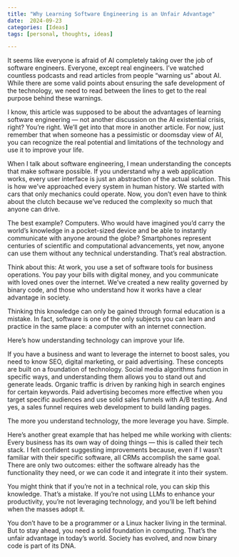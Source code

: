 ```yaml
---
title: "Why Learning Software Engineering is an Unfair Advantage"
date:  2024-09-23
categories: [Ideas]
tags: [personal, thoughts, ideas]

---
```


It seems like everyone is afraid of AI completely taking over the job of software engineers. Everyone, except real engineers. I’ve watched countless podcasts and read articles from people “warning us” about AI. While there are some valid points about ensuring the safe development of the technology, we need to read between the lines to get to the real purpose behind these warnings.

I know, this article was supposed to be about the advantages of learning software engineering — not another discussion on the AI existential crisis, right? You’re right. We’ll get into that more in another article. For now, just remember that when someone has a pessimistic or doomsday view of AI, you can recognize the real potential and limitations of the technology and use it to improve your life.

When I talk about software engineering, I mean understanding the concepts that make software possible. If you understand why a web application works, every user interface is just an abstraction of the actual solution. This is how we’ve approached every system in human history. We started with cars that only mechanics could operate. Now, you don’t even have to think about the clutch because we’ve reduced the complexity so much that anyone can drive.

The best example? Computers. Who would have imagined you’d carry the world’s knowledge in a pocket-sized device and be able to instantly communicate with anyone around the globe? Smartphones represent centuries of scientific and computational advancements, yet now, anyone can use them without any technical understanding. That’s real abstraction.

Think about this: At work, you use a set of software tools for business operations. You pay your bills with digital money, and you communicate with loved ones over the internet. We’ve created a new reality governed by binary code, and those who understand how it works have a clear advantage in society.

Thinking this knowledge can only be gained through formal education is a mistake. In fact, software is one of the only subjects you can learn and practice in the same place: a computer with an internet connection.

Here’s how understanding technology can improve your life.

If you have a business and want to leverage the internet to boost sales, you need to know SEO, digital marketing, or paid advertising. These concepts are built on a foundation of technology. Social media algorithms function in specific ways, and understanding them allows you to stand out and generate leads. Organic traffic is driven by ranking high in search engines for certain keywords. Paid advertising becomes more effective when you target specific audiences and use solid sales funnels with A/B testing. And yes, a sales funnel requires web development to build landing pages.

The more you understand technology, the more leverage you have. Simple.

Here’s another great example that has helped me while working with clients: Every business has its own way of doing things — this is called their tech stack. I felt confident suggesting improvements because, even if I wasn’t familiar with their specific software, all CRMs accomplish the same goal. There are only two outcomes: either the software already has the functionality they need, or we can code it and integrate it into their system.

You might think that if you’re not in a technical role, you can skip this knowledge. That’s a mistake. If you’re not using LLMs to enhance your productivity, you’re not leveraging technology, and you’ll be left behind when the masses adopt it.

You don’t have to be a programmer or a Linux hacker living in the terminal. But to stay ahead, you need a solid foundation in computing. That’s the unfair advantage in today’s world. Society has evolved, and now binary code is part of its DNA.